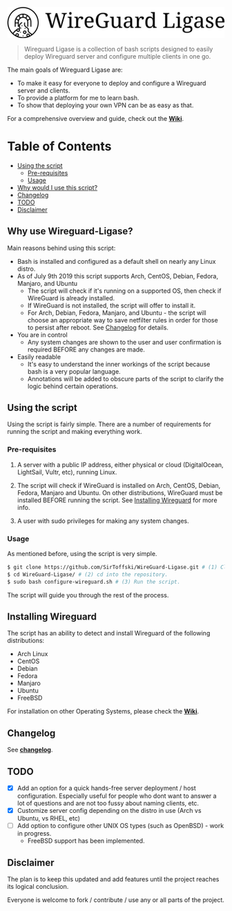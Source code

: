 ![shell screenshot with logo](/doc/icon-left-font-monochrome-black.svg)
> Wireguard Ligase is a collection of bash scripts designed to easily deploy Wireguard server and configure multiple clients in one go.

The main goals of Wireguard Ligase are:
- To make it easy for everyone to deploy and configure a Wireguard server and clients.
- To provide a platform for me to learn bash.
- To show that deploying your own VPN can be as easy as that.

For a comprehensive overview and guide, check out the [**Wiki**](https://github.com/SirToffski/WireGuard-Ligase/wiki).

Table of Contents
=================

  * [Using the script](#using-the-script)
     * [Pre-requisites](#pre-requisites)
     * [Usage](#usage)
  * [Why would I use this script?](#why-use-wireguard-ligase)
  * [Changelog](#changelog)
  * [TODO](#todo)
  * [Disclaimer](#disclaimer)

## Why use Wireguard-Ligase?

Main reasons behind using this script:

* Bash is installed and configured as a default shell on nearly any Linux distro.
* As of July 9th 2019 this script supports Arch, CentOS, Debian, Fedora, Manjaro, and Ubuntu
  * The script will check if it's running on a supported OS, then check if WireGuard is already installed.
  * If WireGuard is not installed, the script will offer to install it.
  * For Arch, Debian, Fedora, Manjaro, and Ubuntu - the script will choose an appropriate way to save netfilter rules in order for those to persist after reboot. See [Changelog](#changelog) for details.
* You are in control
  * Any system changes are shown to the user and user confirmation is required BEFORE any changes are made.
* Easily readable
  * It's easy to understand the inner workings of the script because bash is a very popular language.
  * Annotations will be added to obscure parts of the script to clarify the logic behind certain operations.

## Using the script

Using the script is fairly simple. There are a number of requirements for running the script and making everything work.

### Pre-requisites

1.  A server with a public IP address, either physical or cloud (DigitalOcean, LightSail, Vultr, etc), running Linux.

2.  The script will check if WireGuard is installed on Arch, CentOS, Debian, Fedora, Manjaro and Ubuntu. On other distributions, WireGuard must be installed BEFORE running the script. See [Installing Wireguard](#installing-wireguard) for more info.

3.  A user with sudo privileges for making any system changes.

### Usage

As mentioned before, using the script is very simple.
```bash
$ git clone https://github.com/SirToffski/WireGuard-Ligase.git # (1) Clone the repository.
$ cd WireGuard-Ligase/ # (2) cd into the repository.
$ sudo bash configure-wireguard.sh # (3) Run the script.
```

The script will guide you through the rest of the process.

## Installing Wireguard

The script has an ability to detect and install Wireguard of the following distributions:
* Arch Linux
* CentOS
* Debian
* Fedora
* Manjaro
* Ubuntu
* FreeBSD


For installation on other Operating Systems, please check the [**Wiki**](https://github.com/SirToffski/WireGuard-Ligase/wiki/Getting-Started).

## Changelog

See [**changelog**](/Changelog.md).

## TODO

  - [x] Add an option for a quick hands-free server deployment / host configuration. Especially useful for people who dont want to answer a lot of questions and are not too fussy about naming clients, etc.
  - [x] Customize server config depending on the distro in use (Arch vs Ubuntu, vs RHEL, etc)
  - [ ] Add option to configure other UNIX OS types (such as OpenBSD) - work in progress. 
    * FreeBSD support has been implemented.

## Disclaimer

The plan is to keep this updated and add features until the project reaches its logical conclusion.

Everyone is welcome to fork / contribute / use any or all parts of the project.
